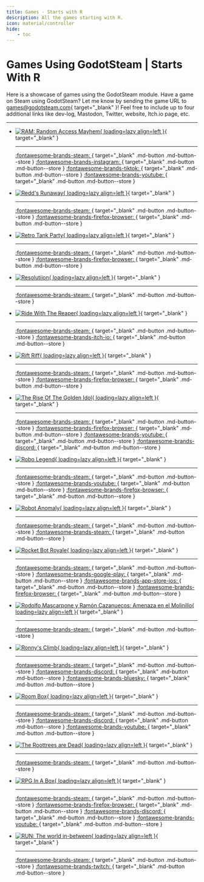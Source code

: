 ```yaml
---
title: Games - Starts with R
description: All the games starting with R.
icon: material/controller
hide:
    - toc
---
```


# Games Using GodotSteam | Starts With R

Here is a showcase of games using the GodotSteam module. Have a game on Steam using GodotSteam? Let me know by sending the game URL to [games@godotsteam.com](mailto:games@godotsteam.com){ target="\_blank" }!  Feel free to include up to four additional links like dev-log, Mastodon, Twitter, website, Itch.io page, etc.

---

<div id="games" class="grid cards" markdown>

- [![RAM: Random Access Mayhem](https://steamcdn-a.akamaihd.net/steam/apps/2256450/header.jpg){ loading=lazy align=left }](https://store.steampowered.com/app/2256450/RAM_Random_Access_Mayhem/
){ target="\_blank" }

	---

	[ :fontawesome-brands-steam: ](https://store.steampowered.com/app/2256450/RAM_Random_Access_Mayhem/){ target="\_blank" .md-button .md-button--store }
	[ :fontawesome-brands-instagram: ](https://www.instagram.com/xylemstudios/){ target="\_blank" .md-button .md-button--store }
	[ :fontawesome-brands-tiktok: ](https://www.tiktok.com/@xylemstudios){ target="\_blank" .md-button .md-button--store }
	[ :fontawesome-brands-youtube: ](https://www.youtube.com/playlist?list=PLVgqh3HCUiYQ8tJSJPSsMY0XoAqjl7enD){ target="\_blank" .md-button .md-button--store }

- [![Redd's Runaway](https://steamcdn-a.akamaihd.net/steam/apps/1411770/header.jpg){ loading=lazy align=left }](https://store.steampowered.com/app/1411770/Redds_Runaway/){ target="\_blank" }

	---

	[ :fontawesome-brands-steam: ](https://store.steampowered.com/app/1411770/Redds_Runaway/){ target="\_blank" .md-button .md-button--store }
	[ :fontawesome-brands-firefox-browser: ](https://bewolfstudio.com/){ target="\_blank" .md-button .md-button--store }

- [![Retro Tank Party](https://steamcdn-a.akamaihd.net/steam/apps/1568570/header.jpg){ loading=lazy align=left }](https://store.steampowered.com/app/1568570/Retro_Tank_Party/){ target="\_blank" }

	---

	[ :fontawesome-brands-steam: ](https://store.steampowered.com/app/1568570/Retro_Tank_Party/){ target="\_blank" .md-button .md-button--store }
	[ :fontawesome-brands-firefox-browser: ](https://www.snopekgames.com/games/retro-tank-party){ target="\_blank" .md-button .md-button--store }

- [![Resolutiion](https://steamcdn-a.akamaihd.net/steam/apps/975150/header.jpg){ loading=lazy align=left }](https://store.steampowered.com/app/975150/Resolutiion/){ target="\_blank" }

	---

	[ :fontawesome-brands-steam: ](https://store.steampowered.com/app/975150/Resolutiion/){ target="\_blank" .md-button .md-button--store }

- [![Ride With The Reaper](https://steamcdn-a.akamaihd.net/steam/apps/1058570/header.jpg){ loading=lazy align=left }](https://store.steampowered.com/app/1058570/Ride_with_The_Reaper/){ target="\_blank" }

	---

	[ :fontawesome-brands-steam: ](https://store.steampowered.com/app/1058570/Ride_with_The_Reaper/){ target="\_blank" .md-button .md-button--store }
	[ :fontawesome-brands-itch-io: ](https://sergicollado.itch.io/ride-with-the-reaper){ target="\_blank" .md-button .md-button--store }

- [![Rift Riff](https://steamcdn-a.akamaihd.net/steam/apps/2800900/header.jpg){ loading=lazy align=left }](https://store.steampowered.com/app/2800900/Rift_Riff/){ target="\_blank" }

	---

	[ :fontawesome-brands-steam: ](https://store.steampowered.com/app/2800900/Rift_Riff/){ target="\_blank" .md-button .md-button--store }
	[ :fontawesome-brands-firefox-browser: ](https://riftriff.com/){ target="\_blank" .md-button .md-button--store }

- [![The Rise Of The Golden Idol](https://steamcdn-a.akamaihd.net/steam/apps/2716400/header.jpg){ loading=lazy align=left }](https://store.steampowered.com/app/2716400/The_Rise_of_the_Golden_Idol/){ target="\_blank" }

	---

	[ :fontawesome-brands-steam: ](https://store.steampowered.com/app/2716400/The_Rise_of_the_Golden_Idol/){ target="\_blank" .md-button .md-button--store }
	[ :fontawesome-brands-firefox-browser: ](https://www.thegoldenidol.com/){ target="\_blank" .md-button .md-button--store }
	[ :fontawesome-brands-youtube: ](https://www.youtube.com/@playstack/){ target="\_blank" .md-button .md-button--store }
	[ :fontawesome-brands-discord: ](https://discord.com/invite/7EPWUg73Ma){ target="\_blank" .md-button .md-button--store }

- [![Robo Legend](https://steamcdn-a.akamaihd.net/steam/apps/1992480/header.jpg){ loading=lazy align=left }](https://store.steampowered.com/app/1992480/Robo_Legend/){ target="\_blank" }

	---

	[ :fontawesome-brands-steam: ](https://store.steampowered.com/app/1992480/Robo_Legend/){ target="\_blank" .md-button .md-button--store }
	[ :fontawesome-brands-youtube: ](https://www.youtube.com/channel/UCLVtRF-WIwnUnuRoLXD6vOQ/){ target="\_blank" .md-button .md-button--store }
	[ :fontawesome-brands-firefox-browser: ](https://www.littleneuron.net/){ target="\_blank" .md-button .md-button--store }

- [![Robot Anomaly](https://steamcdn-a.akamaihd.net/steam/apps/3583330/header.jpg){ loading=lazy align=left }](https://store.steampowered.com/app/3583330/Robot_Anomaly/){ target="\_blank" }

	---

	[ :fontawesome-brands-steam: ](https://store.steampowered.com/app/3583330/Robot_Anomaly/){ target="\_blank" .md-button .md-button--store }
	[ :fontawesome-brands-steam: ](https://store.steampowered.com/developer/eibriel){ target="\_blank" .md-button .md-button--store }

- [![Rocket Bot Royale](https://steamcdn-a.akamaihd.net/steam/apps/1748390/header.jpg){ loading=lazy align=left }](https://store.steampowered.com/app/1748390/Rocket_Bot_Royale/){ target="\_blank" }

	---

	[ :fontawesome-brands-steam: ](https://store.steampowered.com/app/1748390/Rocket_Bot_Royale/){ target="\_blank" .md-button .md-button--store }
	[ :fontawesome-brands-google-play: ](http://play.google.com/store/apps/details?id=com.winterpixel.rocketbotroyale){ target="\_blank" .md-button .md-button--store }
	[ :fontawesome-brands-app-store-ios: ](https://itunes.apple.com/us/app/rocketbotroyale/id1585995080){ target="\_blank" .md-button .md-button--store }
	[ :fontawesome-brands-firefox-browser: ](https://rocketbotroyale.winterpixel.io/){ target="\_blank" .md-button .md-button--store }

- [![Rodolfo Mascarpone y Ramón Cazanuecos: Amenaza en el Molinillo](https://steamcdn-a.akamaihd.net/steam/apps/2542580/header.jpg){ loading=lazy align=left }](https://store.steampowered.com/app/2542580/Rodolfo_Mascarpone_y_Ramn_Cazanuecos_Amenaza_en_el_Molinillo/){ target="\_blank" }

	---

	[ :fontawesome-brands-steam: ](https://store.steampowered.com/app/2542580/Rodolfo_Mascarpone_y_Ramn_Cazanuecos_Amenaza_en_el_Molinillo/){ target="\_blank" .md-button .md-button--store }

- [![Ronny's Climb](https://steamcdn-a.akamaihd.net/steam/apps/2827570/header.jpg){ loading=lazy align=left }](https://store.steampowered.com/app/2827570/Ronnys_Climb/){ target="\_blank" }

	---

	[ :fontawesome-brands-steam: ](https://store.steampowered.com/app/2827570/Ronnys_Climb/){ target="\_blank" .md-button .md-button--store }
	[ :fontawesome-brands-discord: ](https://discord.com/invite/C6RMyrR7NW){ target="\_blank" .md-button .md-button--store }
	[ :fontawesome-brands-bluesky: ](https://bsky.app/profile/zephyrix24.bsky.social){ target="\_blank" .md-button .md-button--store }

- [![Room Box](https://steamcdn-a.akamaihd.net/steam/apps/1874630/header.jpg){ loading=lazy align=left }](https://store.steampowered.com/app/1874630/Room_Box/){ target="\_blank" }

	---

	[ :fontawesome-brands-steam: ](https://store.steampowered.com/app/1874630/Room_Box/){ target="\_blank" .md-button .md-button--store }
	[ :fontawesome-brands-discord: ](https://discord.gg/kHZ6RpYhq2){ target="\_blank" .md-button .md-button--store }
	[ :fontawesome-brands-youtube: ](https://www.youtube.com/channel/UCgZ__VxfMvgIGQTwk3r1aUA){ target="\_blank" .md-button .md-button--store }

- [![The Roottrees are Dead](https://steamcdn-a.akamaihd.net/steam/apps/2754380/header.jpg){ loading=lazy align=left }](https://store.steampowered.com/app/2754380/The_Roottrees_are_Dead/){ target="\_blank" }

	---

	[ :fontawesome-brands-steam: ](https://store.steampowered.com/app/2754380/The_Roottrees_are_Dead/){ target="\_blank" .md-button .md-button--store }

- [![RPG In A Box](https://steamcdn-a.akamaihd.net/steam/apps/498310/header.jpg){ loading=lazy align=left }](https://store.steampowered.com/app/498310/RPG_in_a_Box/){ target="\_blank" }

	---

	[ :fontawesome-brands-steam: ](https://store.steampowered.com/app/498310/RPG_in_a_Box/){ target="\_blank" .md-button .md-button--store }
	[ :fontawesome-brands-firefox-browser: ](https://www.rpginabox.com){ target="\_blank" .md-button .md-button--store }
	[ :fontawesome-brands-discord: ](https://discord.gg/rpginabox){ target="\_blank" .md-button .md-button--store }
	[ :fontawesome-brands-youtube: ](https://www.youtube.com/@rpginabox){ target="\_blank" .md-button .md-button--store }

- [![RUN: The world in-between](https://steamcdn-a.akamaihd.net/steam/apps/1548940/header.jpg){ loading=lazy align=left }](https://store.steampowered.com/app/1548940/RUN_The_world_inbetween/){ target="\_blank" }

	---

	[ :fontawesome-brands-steam: ](https://store.steampowered.com/app/1548940/RUN_The_world_inbetween/){ target="\_blank" .md-button .md-button--store }
	[ :fontawesome-brands-twitch: ](https://www.twitch.tv/encremecanique){ target="\_blank" .md-button .md-button--store }

</div>
